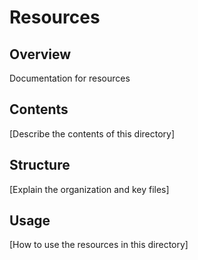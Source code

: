 # Resources

## Overview

Documentation for resources

## Contents

[Describe the contents of this directory]

## Structure

[Explain the organization and key files]

## Usage

[How to use the resources in this directory]
